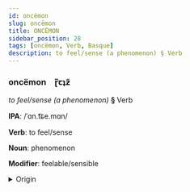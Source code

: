 ```yaml
---
id: oncëmon
slug: oncëmon
title: ONCËMON
sidebar_position: 28
tags: [oncëmon, Verb, Basque]
description: to feel/sense (a phenomenon) § Verb
---
```


### oncëmon&emsp;<span kind="abugida">ɽ̃ꞇʇƶ̃</span>

*to feel/sense (a phenomenon)* **§** Verb

**IPA**: /ˈɑn.t͡ɕe.mɑn/

**Verb**: to feel/sense

**Noun**: phenomenon

**Modifier**: feelable/sensible

<details>
    <summary>Origin</summary>
    Basque antzeman /ant̻s̻eman/<br/>
    <em>Basque Language Family</em>
</details>